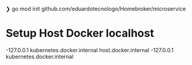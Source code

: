 ❯ go mod init github.com/eduardotecnologo/Homebroker/microservice
# Setup Host Docker localhost
-127.0.0.1       kubernetes.docker.internal host.docker.internal
-127.0.0.1       kubernetes.docker.internal